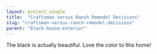 ```yaml
---
layout: project_single
title:  "Craftsman versus Ranch Remodel Decisions"
slug: "craftsman-versus-ranch-remodel-decisions"
parent: "black-house-exterior"
---
```

The black is actually beautiful. Love the color to this home!